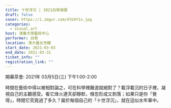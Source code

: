 ```yaml
---
title: 十世浮沉 | 2021白絮個展
draft: false
cover: https://i.imgur.com/4lU4Y1x.jpg
categories:
  - visual_art
host: 清華大學藝術中心
performer: 白絮
location: 清大臺北市轄
start_date: 2021-03-03
end_date: 2021-03-31
ticket_info: ""
registration_link: ""
---
```

開幕茶會: 2021年 03月5日(三) 下午1:00-2:00

時間在藝術中得以被相對論之，可在科學裡難道就絕對了？載浮載沉的日子裡，凝視自己的主觀感受。看它烽火連天卻靜默，倏忽形成又剝落；如果只是你「覺得」，時間它究竟過了多久？屬於每個自己的「十世浮沉」，就在這似水年華中。